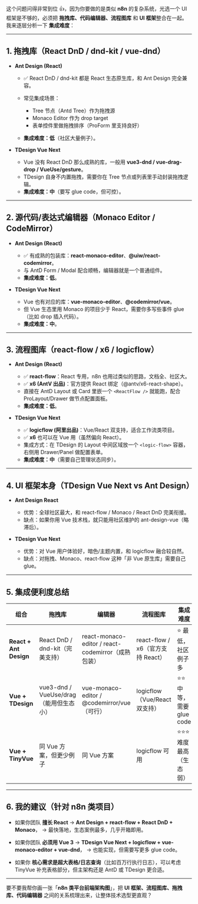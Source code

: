 这个问题问得非常到位 👍，因为你要做的是类似 **n8n** 的复杂系统，光选一个 UI 框架是不够的，必须把 **拖拽库、代码编辑器、流程图库** 和 **UI 框架**整合在一起。
我来逐层分析一下 **集成难度**：

---

## 1. 拖拽库（React DnD / dnd-kit / vue-dnd）

- **Ant Design (React)**

  - ✅ React DnD / dnd-kit 都是 React 生态原生库，和 Ant Design 完全兼容。
  - 常见集成场景：

    - Tree 节点（Antd Tree）作为拖拽源
    - Monaco Editor 作为 drop target
    - 表单控件里做拖拽排序（ProForm 里支持良好）

  - **集成难度：低**（社区大量例子）。

- **TDesign Vue Next**

  - Vue 没有 React DnD 那么成熟的库，一般用 **vue3-dnd / vue-drag-drop / VueUse/gesture**。
  - TDesign 自身不内置拖拽，需要你在 Tree 节点或列表里手动封装拖拽逻辑。
  - **集成难度：中**（要写 glue code，但可控）。

---

## 2. 源代码/表达式编辑器（Monaco Editor / CodeMirror）

- **Ant Design (React)**

  - ✅ 有成熟的包装库：**react-monaco-editor**、**@uiw/react-codemirror**。
  - 与 AntD Form / Modal 配合顺畅，编辑器就是一个普通组件。
  - **集成难度：低**。

- **TDesign Vue Next**

  - Vue 也有对应的库：**vue-monaco-editor**、**@codemirror/vue**。
  - 但 Vue 生态里用 Monaco 的项目少于 React，需要你多写些事件 glue（比如 drop 插入代码）。
  - **集成难度：中**。

---

## 3. 流程图库（react-flow / x6 / logicflow）

- **Ant Design (React)**

  - ✅ **react-flow**：React 专用，n8n 也用过类似的思路，文档全、社区大。
  - ✅ **x6 (AntV 出品)**：官方提供 React 绑定（@antv/x6-react-shape）。
  - 直接在 AntD Layout 或 Card 里嵌一个 `<ReactFlow />` 就能跑，配合 ProLayout/Drawer 做节点配置面板。
  - **集成难度：低**。

- **TDesign Vue Next**

  - ✅ **logicflow (阿里出品)**：Vue/React 双支持，适合工作流类项目。
  - ✅ **x6** 也可以在 Vue 用（虽然偏向 React）。
  - 集成方式：在 TDesign 的 Layout 中间区域放一个 `<logic-flow>` 容器，右侧用 Drawer/Panel 做配置表单。
  - **集成难度：中**（需要自己管理状态同步）。

---

## 4. UI 框架本身（TDesign Vue Next vs Ant Design）

- **Ant Design React**

  - 优势：全球社区最大，和 react-flow / Monaco / React DnD 完美衔接。
  - 缺点：如果你用 Vue 技术栈，就只能用社区维护的 ant-design-vue（略滞后）。

- **TDesign Vue Next**

  - 优势：对 Vue 用户体验好，暗色/主题内置，和 logicflow 融合较自然。
  - 缺点：对拖拽、Monaco、react-flow 这种「非 Vue 原生库」需要自己 glue。

---

## 5. 集成便利度总结

| 组合                   | 拖拽库                                 | 编辑器                                             | 流程图库                          | 集成难度                  |
| ---------------------- | -------------------------------------- | -------------------------------------------------- | --------------------------------- | ------------------------- |
| **React + Ant Design** | React DnD / dnd-kit（完美支持）        | react-monaco-editor / react-codemirror（成熟包装） | react-flow / x6（官方支持 React） | ⭐ 最低，社区例子多       |
| **Vue + TDesign**      | vue3-dnd / VueUse/drag（能用但生态小） | vue-monaco-editor / @codemirror/vue（可行）        | logicflow（Vue/React 双支持）     | ⭐⭐ 中等，需要 glue code |
| **Vue + TinyVue**      | 同 Vue 方案，但更少例子                | 同 Vue 方案                                        | logicflow 可用                    | ⭐⭐⭐ 难度最高（生态弱） |

---

## 6. 我的建议（针对 n8n 类项目）

- 如果你团队 **擅长 React** → **Ant Design + react-flow + React DnD + Monaco**，
  → 最快落地，生态案例最多，几乎开箱即用。

- 如果你团队 **必须用 Vue 3** → **TDesign Vue Next + logicflow + vue-monaco-editor + vue-dnd**，
  → 也能实现，但需要写更多 glue code。

- 如果你 **核心需求是超大表格/日志查询**（比如百万行执行日志），可以考虑 TinyVue 补充表格部分，但主架构还是 AntD 或 TDesign 更合适。

---

要不要我帮你画一张「**n8n 类平台前端架构图**」，把 **UI 框架、流程图库、拖拽库、代码编辑器** 之间的关系梳理出来，让整体技术选型更直观？
